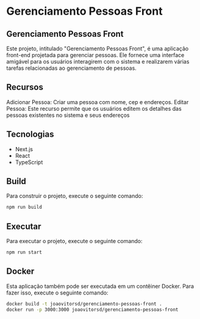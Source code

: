 # Gerenciamento Pessoas Front

## Gerenciamento Pessoas Front
Este projeto, intitulado "Gerenciamento Pessoas Front", é uma aplicação front-end projetada para gerenciar pessoas. Ele fornece uma interface amigável para os usuários interagirem com o sistema e realizarem várias tarefas relacionadas ao gerenciamento de pessoas.

## Recursos
Adicionar Pessoa: Criar uma pessoa com nome, cep e endereços.
Editar Pessoa: Este recurso permite que os usuários editem os detalhes das pessoas existentes no sistema e seus endereços


## Tecnologias

- Next.js
- React
- TypeScript


## Build

Para construir o projeto, execute o seguinte comando:

```bash
npm run build
```

## Executar

Para executar o projeto, execute o seguinte comando:

```bash
npm run start
```

## Docker

Esta aplicação também pode ser executada em um contêiner Docker. Para fazer isso, execute o seguinte comando:

```bash
docker build -t joaovitorsd/gerenciamento-pessoas-front .
docker run -p 3000:3000 joaovitorsd/gerenciamento-pessoas-front
```
